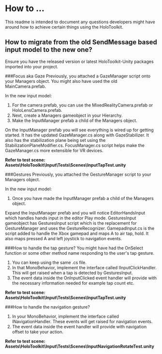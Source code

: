 # How to ...
This readme is intended to document any questions developers might have around how to achieve certain things using the HoloToolkit.

## How to migrate from the old SendMessage based input model to the new one?
Ensure you have the released version or latest HoloToolkit-Unity packages imported into your project.

###Focus aka Gaze
Previously, you attached a GazeManager script onto your Managers object.
You might also have used the old MainCamera.prefab.

In the new input model:
1. For the camera prefab, you can use the MixedRealityCamera.prefab or HoloLensCamera.prefab.
2. Next, create a Managers gameobject in your Hierarchy.
3. Make the InputManager prefab a child of the Managers object.

On the InputManager prefab you will see everything is wired up for getting started.
It has the updated GazeManager.cs along with GazeStabilizer.
It also has the stabilization plane being set using the StabilizationPlaneModifier.cs.
FocusManager.cs script helps make the GazeManager.cs more extensible for VR devices.

**Refer to test scene: Assets\HoloToolkit\Input\Tests\Scenes\InputTapTest.unity**

###Gestures
Previously, you attached the GestureManager script to your Managers object.

In the new input model:
1. Once you have made the InputManager prefab a child of the Managers object.

Expand the InputManager prefab and you will notice EditorHandsInput which handles hands input in the editor Play mode.
GesturesInput gameobject has GesturesInput script which is the replacement for GestureManager and uses the GestureRecognizer.
GamepadInput.cs is the script added to handle the Xbox gamepad and maps A to air tap, hold. It also maps pressed A and left joystick to navigation events.

###How to handle the tap gesture?
You might have had the OnSelect function or some other method name responding to the user's tap gesture.

1. You can keep using the same .cs file.
2. In that MonoBehavior, implement the interface called IInputClickHandler. This will get raised when a tap is detected by GesturesInput.
3. The event data inside the OnInputClicked event handler will provide with the necessary information needed for example tap count etc.

**Refer to test scene: Assets\HoloToolkit\Input\Tests\Scenes\InputTapTest.unity**

###How to handle the navigation gesture?

1. In your MonoBehavior, implement the interface called INavigationHandler. These events will get raised for navigation events.
2. The event data inside the event handler will provide with navigation offset to take your action.

**Refer to test scene: Assets\HoloToolkit\Input\Tests\Scenes\InputNavigationRotateTest.unity**